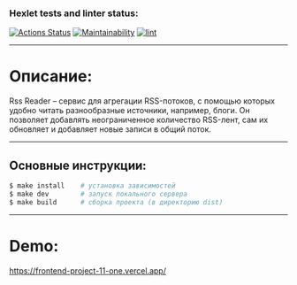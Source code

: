 ### Hexlet tests and linter status:
[![Actions Status](https://github.com/trair/frontend-project-11/workflows/hexlet-check/badge.svg)](https://github.com/trair/frontend-project-11/actions)
[![Maintainability](https://api.codeclimate.com/v1/badges/d60f60e645cabf0d8695/maintainability)](https://codeclimate.com/github/trair/frontend-project-11/maintainability)
[![lint](https://github.com/trair/frontend-project-11/actions/workflows/lint.yml/badge.svg)](https://github.com/trair/frontend-project-11/actions/workflows/lint.yml)

---

# Описание:

Rss Reader – сервис для агрегации RSS-потоков, с помощью которых удобно читать разнообразные источники, например, блоги. Он позволяет добавлять неограниченное количество RSS-лент, сам их обновляет и добавляет новые записи в общий поток.

---

## Основные инструкции:

```bash
$ make install    # установка зависимостей
$ make dev        # запуск локального сервера
$ make build      # сборка проекта (в директорию dist)
```

---

# Demo:

https://frontend-project-11-one.vercel.app/